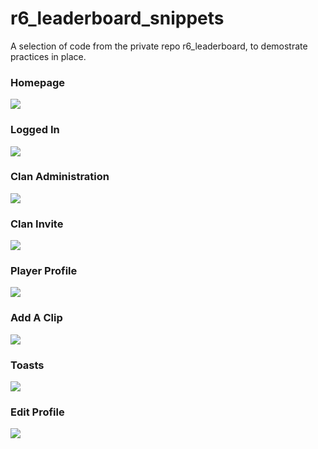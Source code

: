 # r6_leaderboard_snippets

A selection of code from the private repo r6_leaderboard, to demostrate practices in place.

### Homepage
![](https://i.imgur.com/Wqgh0ne.jpg)

### Logged In
![](https://i.imgur.com/ABTYw27.png)

### Clan Administration
![](https://i.imgur.com/XY7N5T3.jpg)

### Clan Invite
![](https://i.imgur.com/nHrizgs.jpg)

### Player Profile
![](https://i.imgur.com/yYOHpgE.png)

### Add A Clip
![](https://i.imgur.com/jSbH39g.png)

### Toasts
![](https://i.imgur.com/KZXnsoy.png)

### Edit Profile
![](https://i.imgur.com/jGKqkcG.png)
